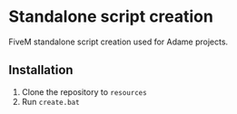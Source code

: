 # Standalone script creation
FiveM standalone script creation used for Adame projects.

## Installation
1. Clone the repository to `resources`
2. Run `create.bat`
